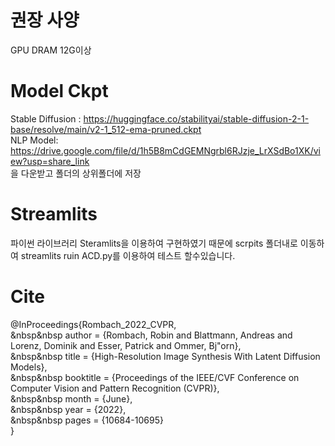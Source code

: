# 권장 사양
GPU DRAM 12G이상

# Model Ckpt
Stable Diffusion : https://huggingface.co/stabilityai/stable-diffusion-2-1-base/resolve/main/v2-1_512-ema-pruned.ckpt <br>
NLP Model: https://drive.google.com/file/d/1h5B8mCdGEMNgrbl6RJzje_LrXSdBo1XK/view?usp=share_link <br>
을 다운받고 폴더의 상위폴더에 저장

# Streamlits
파이썬 라이브러리 Steramlits을 이용하여 구현하였기 때문에 scrpits 폴더내로 이동하여 streamlits ruin ACD.py를 이용하여 테스트 할수있습니다.

# Cite


@InProceedings{Rombach_2022_CVPR,<br>
&nbsp&nbsp    author    = {Rombach, Robin and Blattmann, Andreas and Lorenz, Dominik and Esser, Patrick and Ommer, Bj\"orn},<br>
&nbsp&nbsp    title     = {High-Resolution Image Synthesis With Latent Diffusion Models},<br>
&nbsp&nbsp    booktitle = {Proceedings of the IEEE/CVF Conference on Computer Vision and Pattern Recognition (CVPR)},<br>
&nbsp&nbsp    month     = {June},<br>
&nbsp&nbsp    year      = {2022},<br>
&nbsp&nbsp    pages     = {10684-10695}<br>
}<br>

